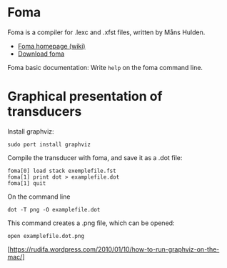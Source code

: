 # Foma

Foma is a compiler for .lexc and .xfst files, written by Måns Hulden.

- [Foma homepage (wiki)](https://code.google.com/p/foma/)
- [Download foma](https://code.google.com/p/foma/)

Foma basic documentation: Write `help` on the foma command line.

# Graphical presentation of transducers

Install graphviz:

```
sudo port install graphviz
```

Compile the transducer with foma, and save it as a .dot file:

```
foma[0] load stack exemplefile.fst
foma[1] print dot > examplefile.dot
foma[1] quit
```

On the command line

```
dot -T png -O examplefile.dot
```

This command creates a .png file, which can be opened:

`open examplefile.dot.png`

[https://rudifa.wordpress.com/2010/01/10/how-to-run-graphviz-on-the-mac/]
